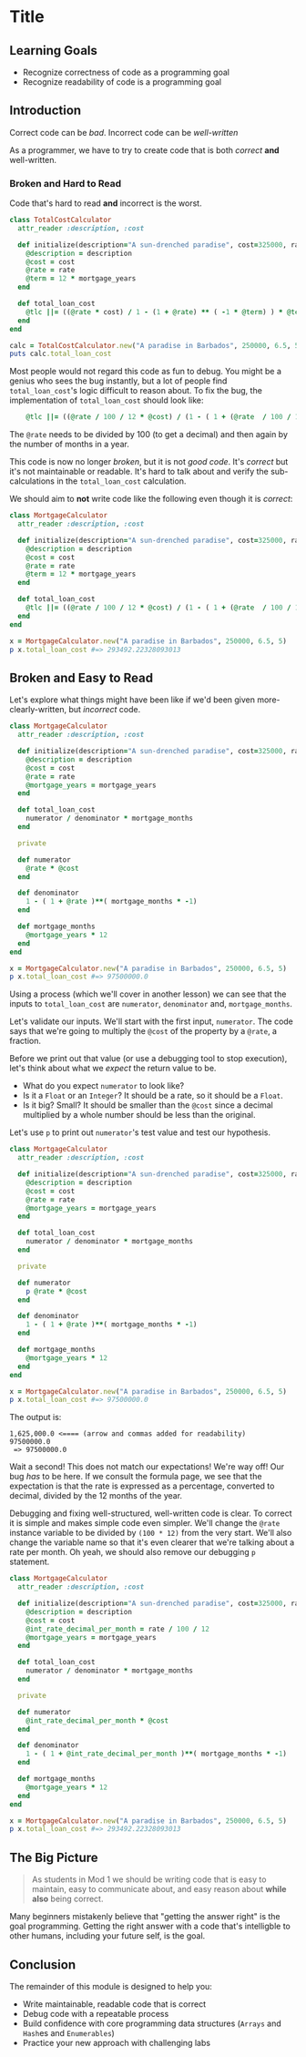 # Title

## Learning Goals

- Recognize correctness of code as a programming goal
- Recognize readability of code is a programming goal

## Introduction

Correct code can be _bad_.  Incorrect code can be _well-written_

As a programmer, we have to try to create code that is both _correct_ **and**
well-written.

### Broken and Hard to Read

Code that's hard to read **and** incorrect is the worst.

```ruby
class TotalCostCalculator
  attr_reader :description, :cost

  def initialize(description="A sun-drenched paradise", cost=325000, rate=0.02, mortgage_years)
    @description = description
    @cost = cost
    @rate = rate
    @term = 12 * mortgage_years
  end

  def total_loan_cost
    @tlc ||= ((@rate * cost) / 1 - (1 + @rate) ** ( -1 * @term) ) * @term
  end
end

calc = TotalCostCalculator.new("A paradise in Barbados", 250000, 6.5, 5)
puts calc.total_loan_cost
```

Most people would not regard this code as fun to debug. You might be a genius
who sees the bug instantly, but a lot of people find `total_loan_cost`'s logic
difficult to reason about. To fix the bug, the implementation of
`total_loan_cost` should look like:

```ruby
    @tlc ||= ((@rate / 100 / 12 * @cost) / (1 - ( 1 + (@rate  / 100 / 12) )**( @term  * -1)) ) * @term
```

The `@rate` needs to be divided by 100 (to get a decimal) and then again by the
number of months in a year.

This code is now no longer _broken_, but it is not _good code_.  It's _correct_
but it's not maintainable or readable. It's hard to talk about and verify the
sub-calculations in the `total_loan_cost` calculation.

We should aim to **not** write code like the following even though it is _correct_:

```ruby
class MortgageCalculator
  attr_reader :description, :cost

  def initialize(description="A sun-drenched paradise", cost=325000, rate=0.02, mortgage_years)
    @description = description
    @cost = cost
    @rate = rate
    @term = 12 * mortgage_years
  end

  def total_loan_cost
    @tlc ||= ((@rate / 100 / 12 * @cost) / (1 - ( 1 + (@rate  / 100 / 12) )**( @term  * -1)) ) * @term
  end
end

x = MortgageCalculator.new("A paradise in Barbados", 250000, 6.5, 5)
p x.total_loan_cost #=> 293492.22328093013
```

## Broken and Easy to Read

Let's explore what things might have been like if we'd been given
more-clearly-written, but _incorrect_ code.

```ruby
class MortgageCalculator
  attr_reader :description, :cost

  def initialize(description="A sun-drenched paradise", cost=325000, rate=0.02, mortgage_years)
    @description = description
    @cost = cost
    @rate = rate
    @mortgage_years = mortgage_years
  end

  def total_loan_cost
    numerator / denominator * mortgage_months
  end

  private

  def numerator
    @rate * @cost
  end

  def denominator
    1 - ( 1 + @rate )**( mortgage_months * -1)
  end

  def mortgage_months
    @mortgage_years * 12
  end
end

x = MortgageCalculator.new("A paradise in Barbados", 250000, 6.5, 5)
p x.total_loan_cost #=> 97500000.0
````

Using a process (which we'll cover in another lesson) we can see that the
inputs to `total_loan_cost` are `numerator`, `denominator` and,
`mortgage_months`.

Let's validate our inputs. We'll start with the first input, `numerator`. The
code says that we're going to multiply the `@cost` of the property by a
`@rate`, a fraction.

Before we print out that value (or use a debugging tool to stop execution),
let's think about what we *expect* the return value to be.

- What do you expect `numerator` to look like?
- Is it a `Float` or an `Integer`? It should be a rate, so it should be a `Float`.
- Is it big? Small? It should be smaller than the `@cost` since a decimal
  multiplied by a whole number should be less than the original.

Let's use `p` to print out `numerator`'s test value and test our hypothesis.

```ruby
class MortgageCalculator
  attr_reader :description, :cost

  def initialize(description="A sun-drenched paradise", cost=325000, rate=0.02, mortgage_years)
    @description = description
    @cost = cost
    @rate = rate
    @mortgage_years = mortgage_years
  end

  def total_loan_cost
    numerator / denominator * mortgage_months
  end

  private

  def numerator
    p @rate * @cost
  end

  def denominator
    1 - ( 1 + @rate )**( mortgage_months * -1)
  end

  def mortgage_months
    @mortgage_years * 12
  end
end

x = MortgageCalculator.new("A paradise in Barbados", 250000, 6.5, 5)
p x.total_loan_cost #=> 97500000.0
````

The output is:

```text
1,625,000.0 <==== (arrow and commas added for readability)
97500000.0
 => 97500000.0
```

Wait a second! This does not match our expectations! We're way off! Our bug
_has_ to be here.  If we consult the formula page, we see that the expectation
is that the rate is expressed as a percentage, converted to decimal, divided by
the 12 months of the year.

Debugging and fixing well-structured, well-written code is clear.  To correct
it is simple and makes simple code even simpler. We'll change the `@rate`
instance variable to be divided by `(100 * 12)` from the very start.  We'll
also change the variable name so that it's even clearer that we're talking
about a rate per month. Oh yeah, we should also remove our debugging `p`
statement.

```ruby
class MortgageCalculator
  attr_reader :description, :cost

  def initialize(description="A sun-drenched paradise", cost=325000, rate=0.02, mortgage_years)
    @description = description
    @cost = cost
    @int_rate_decimal_per_month = rate / 100 / 12
    @mortgage_years = mortgage_years
  end

  def total_loan_cost
    numerator / denominator * mortgage_months
  end

  private

  def numerator
    @int_rate_decimal_per_month * @cost
  end

  def denominator
    1 - ( 1 + @int_rate_decimal_per_month )**( mortgage_months * -1)
  end

  def mortgage_months
    @mortgage_years * 12
  end
end

x = MortgageCalculator.new("A paradise in Barbados", 250000, 6.5, 5)
p x.total_loan_cost #=> 293492.22328093013
````

## The Big Picture

> As students in Mod 1 we should be writing code that is easy to maintain,
> easy to communicate about, and easy reason about **while also** being correct.

Many beginners mistakenly believe that "getting the answer right" is the goal
programming. Getting the right answer with a code that's intelligble to other
humans, including your future self, is the goal.

## Conclusion

The remainder of this module is designed to help you:

- Write maintainable, readable code that is correct
- Debug code with a repeatable process
- Build confidence with core programming data structures (`Arrays` and `Hash`es and `Enumerables`)
- Practice your new approach with challenging labs
